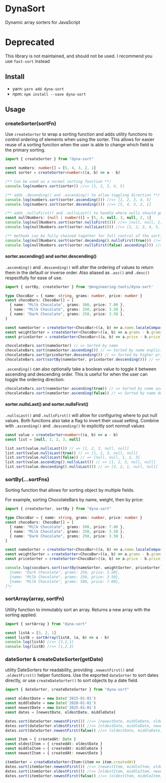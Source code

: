 DynaSort
=========
Dynamic array sorters for JavaScript

Deprecated
==========
This library is not maintained, and should not be used. I recommend you use `fast-sort` instead

Install
-------

- yarn: `yarn add dyna-sort`
- npm: `npm install --save dyna-sort`

Usage
-----

### createSorter(sortFn)

Use `createSorter` to wrap a sorting function and adds utility functions to
control ordering of elements when using the sorter. This allows for easier reuse
of a sorting function when the user is able to change which field is the primary
sorting.

```ts
import { createSorter } from "dyna-sort"

const numbers: number[] = [5, 4, 3, 2, 1]
const sorter = createSorter<number>((a, b) => a - b)

/** Can be used as a normal sorting function **/
console.log(numbers.sort(sorter)) //=> [1, 2, 3, 4, 5]

/** adds .decending() and .ascending() to allow toggling direction **/
console.log(numbers.sort(sorter.ascending())) //=> [1, 2, 3, 4, 5]
console.log(numbers.sort(sorter.decending())) //=> [5, 4, 3, 2, 1]

/** adds .nullsFirst() and .nullsLast() to handle where nulls should get moved in the list **/
const nullNumbers: (null | number)[] = [5, 4, null, 3, null, 2, 1]
console.log(nullNumbers.sort(sorter.nullsFirst())) //=> [null, null, 1, 2, 3, 4, 5]
console.log(nullNumbers.sort(sorter.nullsLast())) //=> [1, 2, 3, 4, 5, null, null]

/** methods can be fully chained together for full control of the sorting **/
console.log(nullNumbers.sort(sorter.decending().nullsFirst(true))) //=> [null, null, 5, 4, 3, 2, 1]
console.log(nullNumbers.sort(sorter.nullsFirst(false).ascending())) //=> [1, 2, 3, 4, 5, null, null]
```

#### sorter.ascending() and sorter.descending()

`.ascending()` and `.descending()` will alter the ordering of values to return
them in the default or inverse order. Also aliased as `.asc()` and `.desc()`
respectfully for ease of use.

```ts
import { sortBy, createSorter } from '@engineering-tools/dyna-sort'

type ChocoBar = { name: string, grams: number, price: number }
const chocoBars: ChocoBar[] = [
  { name: "Milk Chocolate", grams: 500, price: 7.00 },
  { name: "Milk Chocolate", grams: 250, price: 3.50 },
  { name: "Dark Chocolate", grams: 250, price: 3.50 },
]

const nameSorter = createSorter<ChocoBar>((a, b) => a.name.localeCompare(b.name))
const weightSorter = createSorter<ChocoBar>((a, b) => a.grams - b.grams)
const priceSorter = createSorter<ChocoBar>((a, b) => a.price - b.price)

chocolateBars.sort(nameSorter) // => Sorted by name
chocolateBars.sort(nameSorter.ascending()) // => Sorted by name explicitly
chocolateBars.sort(priceSorter.descending()) // => Sorted by higher prices first
chocolateBars.sort(sortBy(nameSorter, priceSorter.descending())) // => Sorted by name, then price descending
```

`.ascending()` can also optionally take a boolean value to toggle it between
ascending and descending order. This is useful for when the user can toggle
the ordering direction:

```ts
chocolateBars.sort(nameSorter.ascending(true)) // => Sorted by name ascending
chocolateBars.sort(nameSorter.ascending(false)) // => Sorted by name descending
```

#### sorter.nullsLast() and sorter.nullsFirst()

`.nullsLast()` and `.nullsFirst()` will allow for configuring where to put
null values. Both functions also take a flag to invert their usual setting.
Combine with `.ascending()` and `.descending()` to explicitly sort nonnull values

```ts
const value = createSorter<number>((a, b) => a - b)
const list = [null, 1, 2, 3, null]

list.sort(value.nullsLast()) // => [1, 2, 3, null, null]
list.sort(value.nullsLast(true)) // => [1, 2, 3, null, null]
list.sort(value.nullsLast(false)) // => [null, null, 1, 2, 3]
list.sort(value.ascending().nullsLast()) // => [1, 2, 3, null, null]
list.sort(value.descending().nullsLast()) // => [3, 2, 1, null, null]
```

### sortBy(...sortFns)

Sorting function that allows for sorting object by multiple fields.

For example, sorting ChocolateBars by name, weight, then by price:

```ts
import { createSorter, sortBy } from "dyna-sort"

type ChocoBar = { name: string, grams: number, price: number }
const chocoBars: ChocoBar[] = [
  { name: "Milk Chocolate", grams: 500, price: 7.00 },
  { name: "Milk Chocolate", grams: 250, price: 3.50 },
  { name: "Dark Chocolate", grams: 250, price: 3.50 },
]

const nameSorter = createSorter<ChocoBar>((a, b) => a.name.localeCompare(b.name))
const weightSorter = createSorter<ChocoBar>((a, b) => a.grams - b.grams)
const priceSorter = createSorter<ChocoBar>((a, b) => a.price - b.price)

console.log(cocobars.sort(sortBy(nameSorter, weightSorter, priceSorter))) /* => [
  {name: "Dark Chocolate", grams: 250, price: 3.50},
  {name: "Milk Chocolate", grams: 250, price: 3.50},
  {name: "Milk Chocolate", grams: 500, price: 7.00},
]*/
```

### sortArray(array, sortFn)

Utility function to immutably sort an array. Returns a new array with the
sorting applied.

```ts
import { sortArray } from "dyna-sort"

const listA = [3, 2, 1]
const listB = sortArray(listA, (a, b) => a - b)
console.log(listA) //=> [3,2,1]
console.log(listB) //=> [1,2,3]
```

### dateSorter & createDateSorter(getDate)

utility DateSorters for readability, providing `.newestFirst()` and `.oldestFirst()` 
helper functions. Use the exported `dateSorter` to sort dates directly, or use
`createDateSorter()` to sort objects by a date field.

```ts
import { dateSorter, createDateSorter } from "dyna-sort"

const oldestDate = new Date('2015-01-01')
const middleDate = new Date('2020-01-01')
const newestDate = new Date('2025-01-01')
const dates = [newestDate, oldestDate, middleDate]

dates.sort(dateSorter.newestFirst()) //=> [newestDate, middleDate, oldestDate]
dates.sort(dateSorter.oldestFirst()) //=> [oldestDate, middleDate, newestDate]
dates.sort(dateSorter.newestFirst(false)) //=> [oldestDate, middleDate, newestDate]

const Item = { createdAt: Date }
const oldestItem = { createdAt: oldestDate }
const middleItem = { createdAt: middleDate }
const newestItem = { createdAt: newestDate }

itemSorter = createDateSorter<Item>(item => item.createdAt)
dates.sort(itemSorter.newestFirst()) //=> [newestItem, middleItem, oldestItem]
dates.sort(itemSorter.oldestFirst()) //=> [oldestItem, middleItem, newestItem]
dates.sort(itemSorter.newestFirst(false)) //=> [oldestItem, middleItem, newestItem]
```
